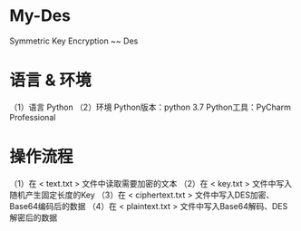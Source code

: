 # My-Des
Symmetric Key Encryption ~~ Des

# 语言 & 环境
（1）语言
     Python
（2）环境
     Python版本：python 3.7
     Python工具：PyCharm Professional
# 操作流程
（1）在 < text.txt > 文件中读取需要加密的文本
（2）在 < key.txt > 文件中写入随机产生固定长度的Key
（3）在 < ciphertext.txt > 文件中写入DES加密、Base64编码后的数据
（4）在 < plaintext.txt > 文件中写入Base64解码、DES解密后的数据
